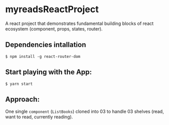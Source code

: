 # myreadsReactProject
A react project that demonstrates fundamental building blocks of react ecosystem (component, props, states, router).

## Dependencies intallation

`$ npm install -g react-router-dom`

## Start playing with the App:

`$ yarn start` 



## Approach:

One single `component` (`ListBooks`) cloned into 03 to handle 03 shelves (read, want to read, currently reading). 

 
